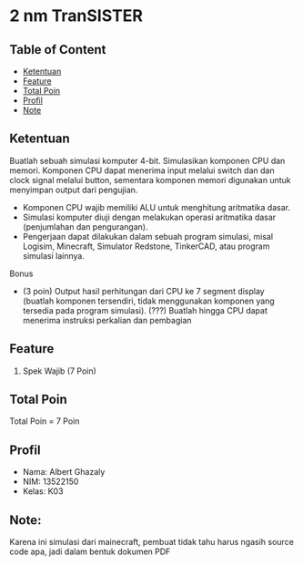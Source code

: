 # 2 nm TranSISTER 
## Table of Content
* [Ketentuan](#ketentuan)
* [Feature](#feature)
* [Total Poin](#total-poin)
* [Profil](#profil)
* [Note](#note)

## Ketentuan
Buatlah sebuah simulasi komputer 4-bit. Simulasikan komponen CPU dan memori. Komponen CPU dapat menerima input melalui switch dan dan clock signal melalui button, sementara komponen memori digunakan untuk menyimpan output dari pengujian.
- Komponen CPU wajib memiliki ALU untuk menghitung aritmatika dasar.
- Simulasi komputer diuji dengan melakukan operasi aritmatika dasar (penjumlahan dan pengurangan).
- Pengerjaan dapat dilakukan dalam sebuah program simulasi, misal Logisim, Minecraft, Simulator Redstone, TinkerCAD, atau program simulasi lainnya.

Bonus
- (3 poin) Output hasil perhitungan dari CPU ke 7 segment display (buatlah komponen tersendiri, tidak menggunakan komponen yang tersedia pada program simulasi).
(???) Buatlah hingga CPU dapat menerima instruksi perkalian dan pembagian

## Feature
1. Spek Wajib (7 Poin)
## Total Poin
Total Poin = 7 Poin

## Profil
* Nama: Albert Ghazaly
* NIM: 13522150
* Kelas: K03
## Note: 
Karena ini simulasi dari mainecraft, pembuat tidak tahu harus ngasih source code apa, jadi dalam bentuk dokumen PDF